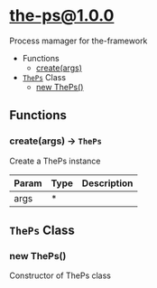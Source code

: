 # the-ps@1.0.0

Process mamager for the-framework

+ Functions
  + [create(args)](#the-ps-function-create)
+ [`ThePs`](#the-ps-classes) Class
  + [new ThePs()](#the-ps-classes-the-ps-constructor)

## Functions

<a class='md-heading-link' name="the-ps-function-create" ></a>

### create(args) -> `ThePs`

Create a ThePs instance

| Param | Type | Description |
| ----- | --- | -------- |
| args | * |  |



<a class='md-heading-link' name="the-ps-classes"></a>

## `ThePs` Class






<a class='md-heading-link' name="the-ps-classes-the-ps-constructor" ></a>

### new ThePs()

Constructor of ThePs class





